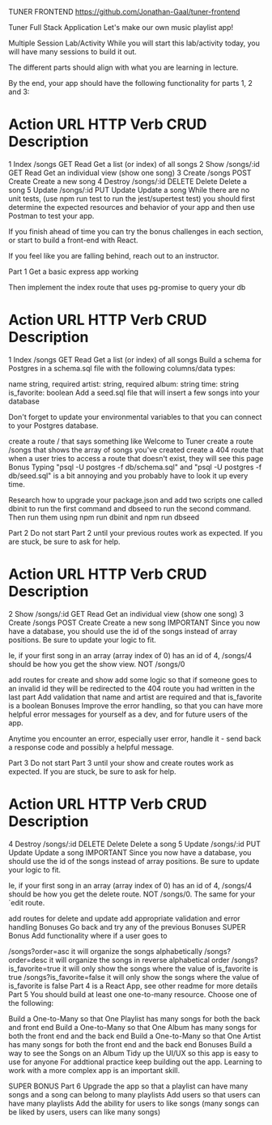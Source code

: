 TUNER FRONTEND
https://github.com/Jonathan-Gaal/tuner-frontend

Tuner Full Stack Application
Let's make our own music playlist app!

Multiple Session Lab/Activity
While you will start this lab/activity today, you will have many sessions to build it out.

The different parts should align with what you are learning in lecture.

By the end, your app should have the following functionality for parts 1, 2 and 3:

# Action URL HTTP Verb CRUD Description

1 Index /songs GET Read Get a list (or index) of all songs
2 Show /songs/:id GET Read Get an individual view (show one song)
3 Create /songs POST Create Create a new song
4 Destroy /songs/:id DELETE Delete Delete a song
5 Update /songs/:id PUT Update Update a song
While there are no unit tests, (use npm run test to run the jest/supertest test) you should first determine the expected resources and behavior of your app and then use Postman to test your app.

If you finish ahead of time you can try the bonus challenges in each section, or start to build a front-end with React.

If you feel like you are falling behind, reach out to an instructor.

Part 1
Get a basic express app working

Then implement the index route that uses pg-promise to query your db

# Action URL HTTP Verb CRUD Description

1 Index /songs GET Read Get a list (or index) of all songs
Build a schema for Postgres in a schema.sql file with the following columns/data types:

name string, required
artist: string, required
album: string
time: string
is_favorite: boolean
Add a seed.sql file that will insert a few songs into your database

Don't forget to update your environmental variables to that you can connect to your Postgres database.

create a route / that says something like Welcome to Tuner
create a route /songs that shows the array of songs you've created
create a 404 route that when a user tries to access a route that doesn't exist, they will see this page
Bonus
Typing "psql -U postgres -f db/schema.sql" and "psql -U postgres -f db/seed.sql" is a bit annoying and you probably have to look it up every time.

Research how to upgrade your package.json and add two scripts one called dbinit to run the first command and dbseed to run the second command. Then run them using npm run dbinit and npm run dbseed

Part 2
Do not start Part 2 until your previous routes work as expected. If you are stuck, be sure to ask for help.

# Action URL HTTP Verb CRUD Description

2 Show /songs/:id GET Read Get an individual view (show one song)
3 Create /songs POST Create Create a new song
IMPORTANT Since you now have a database, you should use the id of the songs instead of array positions. Be sure to update your logic to fit.

Ie, if your first song in an array (array index of 0) has an id of 4, /songs/4 should be how you get the show view. NOT /songs/0

add routes for create and show
add some logic so that if someone goes to an invalid id they will be redirected to the 404 route you had written in the last part
Add validation that name and artist are required and that is_favorite is a boolean
Bonuses
Improve the error handling, so that you can have more helpful error messages for yourself as a dev, and for future users of the app.

Anytime you encounter an error, especially user error, handle it - send back a response code and possibly a helpful message.

Part 3
Do not start Part 3 until your show and create routes work as expected. If you are stuck, be sure to ask for help.

# Action URL HTTP Verb CRUD Description

4 Destroy /songs/:id DELETE Delete Delete a song
5 Update /songs/:id PUT Update Update a song
IMPORTANT Since you now have a database, you should use the id of the songs instead of array positions. Be sure to update your logic to fit.

Ie, if your first song in an array (array index of 0) has an id of 4, /songs/4 should be how you get the delete route. NOT /songs/0. The same for your `edit route.

add routes for delete and update
add appropriate validation and error handling
Bonuses
Go back and try any of the previous Bonuses
SUPER Bonus
Add functionality where if a user goes to

/songs?order=asc it will organize the songs alphabetically
/songs?order=desc it will organize the songs in reverse alphabetical order
/songs?is_favorite=true it will only show the songs where the value of is_favorite is true
/songs?is_favorite=false it will only show the songs where the value of is_favorite is false
Part 4 is a React App, see other readme for more details
Part 5
You should build at least one one-to-many resource. Choose one of the following:

Build a One-to-Many so that One Playlist has many songs for both the back and front end
Build a One-to-Many so that One Album has many songs for both the front end and the back end
Build a One-to-Many so that One Artist has many songs for both the front end and the back end
Bonuses
Build a way to see the Songs on an Album
Tidy up the UI/UX so this app is easy to use for anyone
For addtional practice keep building out the app. Learning to work with a more complex app is an important skill.

SUPER BONUS Part 6
Upgrade the app so that a playlist can have many songs and a song can belong to many playlists Add users so that users can have many playlists Add the ability for users to like songs (many songs can be liked by users, users can like many songs)
